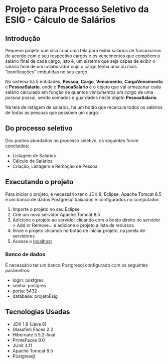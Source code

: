 # Projeto para Processo Seletivo da ESIG - Cálculo de Salários
## Introdução
Pequeno projeto que visa criar uma tela para exibir salários de funcionarios de acordo com o seu respectivo cargos e os vencimentos que compôem o salário final de cada cargo, isto é, um sistema que seja capas de exibir o salário final de um colaborador cujo o cargo tenha uma ou mais "bonificações" embutidas no seu cargo.

No sistema há 5 entidades, **Pessoa**, **Cargo**, **Vencimento**, **CargoVencimento** e **PessoaSalario**, onde o **PessoaSalario** é o objeto que vai armazenar cada salário calculado em função de quantos *vencimentos* um *cargo* de uma *pessoa* possúi, sendo somados e guardados neste objeto **PessoaSalario**.

Na tela de listágem de salários, há um botão que recalcula todos os salários de todas as pessoas que possúem um cargo.

## Do processo seletivo
Dos pontos abordados no processo seletivo, os seguintes foram concluídos:
* Listagem de Salários
* Cálculo de Salários
* Criação, Listagem e Remoção de Pessoa


## Executando o projeto

Para iniciar o projeto, é necessário ter o JDK 8, Eclipse, Apache Tomcat 8.5 e um banco de dados Postgresql baixados e configurados no computador.

1. Importe o projeto no seu Eclipse
2. Crie um novo servidor Apache Tomcat 8.5
3. Adicione o projeto ao servidor clicando com o botão direito no servidor > Add or Remove... e adicione o projeto a lista de recursos
4. Inicie o projeto clicando no botão de iniciar projeto, na janela de servidores
5. Acesse o [localhost](http://localhost:8080/projeto/index.xhtml)

### Banco de dados
É necessário ter um banco Postgresql configurado com os seguintes parâmetros:
* login: postgres
* senha: postgres
* porta: 5432
* database: projetoEsig

## Tecnologias Usadas
- JDK 1.8 (Java 8)
- Glassfish Faces 2.2
- Hibernate 5.5.2-final
- PrimeFaces 8.0
- JUnit 4.11
- Apache Tomcat 8.5
- Postgresql
